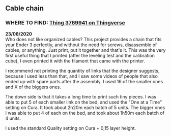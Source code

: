 ## Cable chain
### WHERE TO FIND: [Thing 3769941 on Thingverse](https://www.thingiverse.com/thing:3769941)


**__23/08/2020__**  
Who does not like organized cables?
This project provides a chain that fits your Ender 3 perfectly, and without the need for screws, disassemble of cables, or anything. Just print, put it together and that's it.
This was the very first useful thing that I printed (after the leveling test and the calibration cube), I even printed it with the filament that came with the printer.

I recommend not printing the quantity of links that the designer suggests, because I used less than that, and I saw some videos of people that also ended up with spare parts after the assembly.
I used 16 of the smaller ones and X of the biggers ones.

The down side is that it takes a long time to print such tiny pieces. 
I was able to put 5 of each smaller link on the bed, and used the "One at a Time" setting on Cura.
It took about 2h20m each batch of 5 units.
The bigger ones I was able to put 4 of each on the bed, and took about 1h50m each batch of 4 units.

I used the standard Quality setting on Cura + 0,15 layer height.
